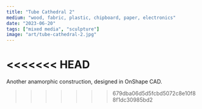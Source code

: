 ```yaml
---
title: "Tube Cathedral 2"
medium: "wood, fabric, plastic, chipboard, paper, electronics"
date: "2023-06-20"
tags: ["mixed media", "sculpture"]
image: "art/tube-cathedral-2.jpg"
---
```

<<<<<<< HEAD
=======
Another anamorphic construction, designed in OnShape CAD.
>>>>>>> 679dba06d5d5fcbd5072c8e10f88f1dc30985bd2
